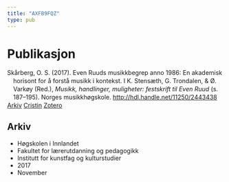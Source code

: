 ```yaml
---
title: "AXFB9FQZ"
type: pub
---
```

<h1>Publikasjon</h1>
<article id="csl-bib-container-AXFB9FQZ" class="csl-bib-container">
  <div class="csl-bib-body" style="line-height: 1.35; padding-left: 1em; text-indent:-1em;">
  <div class="csl-entry">Sk&#xE5;rberg, O. S. (2017). Even Ruuds musikkbegrep anno 1986: En akademisk horisont for &#xE5; forst&#xE5; musikk i kontekst. I K. Stens&#xE6;th, G. Trondalen, &amp; &#xD8;. Vark&#xF8;y (Red.), <i>Musikk, handlinger, muligheter: festskrift til Even Ruud</i> (s. 187&#x2013;195). Norges musikkh&#xF8;gskole. <a href="http://hdl.handle.net/11250/2443438">http://hdl.handle.net/11250/2443438</a></div>
</div>
  <div class="csl-bib-buttons">
    <a href="#taxonomy-article-AXFB9FQZ" class="csl-bib-button">Arkiv</a>
    <a href="https://app.cristin.no/results/show.jsf?id=1520347" alt="Cristin URL" class="csl-bib-button">Cristin</a>
    <a href="http://zotero.org/groups/5402882/items/AXFB9FQZ" alt="Zotero URL" class="csl-bib-button">Zotero</a>
  </div>
  <div id="csl-bib-meta-container-AXFB9FQZ"></div>
</article>
<div id="csl-bib-meta-AXFB9FQZ" class="csl-bib-meta">
  <article id="taxonomy-article-AXFB9FQZ" class="taxonomy-article">
    <h1>Arkiv</h1>
    <ul>
      <li>Høgskolen i Innlandet</li>
      <li>Fakultet for lærerutdanning og pedagogikk</li>
      <li>Institutt for kunstfag og kulturstudier</li>
      <li>2017</li>
      <li>November</li>
    </ul>
  </article>
</div>
